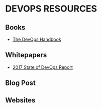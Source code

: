 # DEVOPS RESOURCES

## Books

* [The DevOps Handbook](https://itrevolution.com/book/the-devops-handbook/)

## Whitepapers

* [2017 State of DevOps Report](https://puppet.com/resources/whitepaper/state-of-devops-report)

## Blog Post

## Websites
